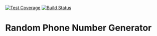 [![Test Coverage](https://api.codeclimate.com/v1/badges/07b9302661d3faa94082/test_coverage)](https://codeclimate.com/github/d-beloved/phonenum-generator/test_coverage)
[![Build Status](https://travis-ci.org/d-beloved/phonenum-generator.svg?branch=develop)](https://travis-ci.org/d-beloved/phonenum-generator)

# Random Phone Number Generator


